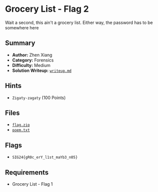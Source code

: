 # Grocery List - Flag 2

Wait a second, this ain't a grocery list.
Either way, the password has to be somewhere here

## Summary
- **Author:** Zhen Xiang
- **Category:** Forensics
- **Difficulty:** Medium
- **Solution Writeup:** [`writeup.md`](./soln/writeup.md)

## Hints
- `Zigaty-zagaty` (100 Points)

## Files
- [`flag.zip`](./dist/flag.zip)
- [`poem.txt`](./dist/poem.txt)

## Flags
- `SIG24{gR0c_erY_l1st_maYb3_n05}`

## Requirements
- Grocery List - Flag 1
